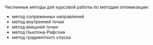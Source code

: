Численные методы для курсовой работы по методам оптимизации:
- метод сопряженных направлений
- метод внутренней точки
- метод внешней точки
- метод Ньютона-Рафсона
- метод градиентного спуска
